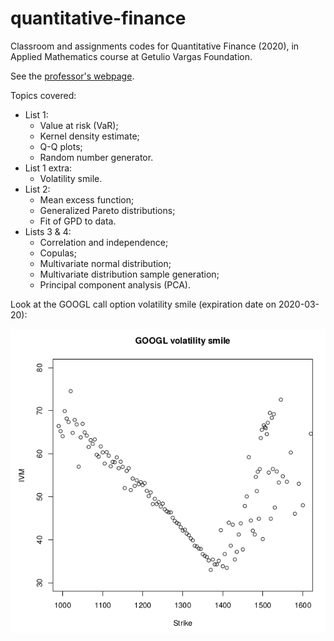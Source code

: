 # quantitative-finance

Classroom and assignments codes for Quantitative Finance (2020), in Applied Mathematics course at Getulio Vargas Foundation.

See the [professor's webpage](https://sites.google.com/site/rodrigodossantostargino/teaching/statsecofgvbsc2020).

Topics covered:

- List 1:
  - Value at risk (VaR);
  - Kernel density estimate;
  - Q-Q plots;
  - Random number generator.
- List 1 extra:
  - Volatility smile.
- List 2:
  - Mean excess function;
  - Generalized Pareto distributions;
  - Fit of GPD to data.
- Lists 3 & 4:
  - Correlation and independence;
  - Copulas;
  - Multivariate normal distribution;
  - Multivariate distribution sample generation;
  - Principal component analysis (PCA).
  
Look at the GOOGL call option volatility smile (expiration date on 2020-03-20):

![](https://github.com/lucasresck/quantitative-finance/blob/master/list_1_extra/volatility_smile.png?raw=true)
